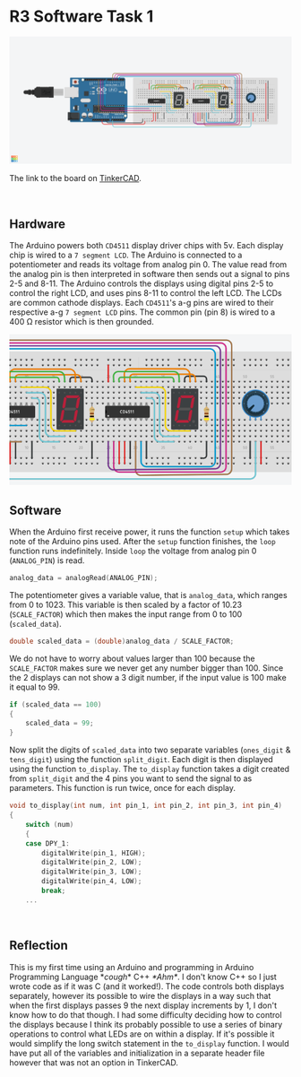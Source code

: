 # R3 Software Task 1

<img src="src/circuit.png"/>

The link to the board on [TinkerCAD](https://www.tinkercad.com/things/ivgo4v7VrjE).

<br>

## Hardware

The Arduino powers both `CD4511` display driver chips with 5v. Each display chip is wired to a `7 segment LCD`. The Arduino is connected to a potentiometer and reads its voltage from analog pin 0. The value read from the analog pin is then interpreted in software then sends out a signal to pins 2-5 and 8-11. The Arduino controls the displays using digital pins 2-5 to control the right LCD, and uses pins 8-11 to control the left LCD. The LCDs are common cathode displays. Each `CD4511`'s a-g pins are wired to their respective a-g `7 segment LCD` pins. The common pin (pin 8) is wired to a 400 Ω resistor which is then grounded. 

<img src="src/demo.gif"/>

<br>

## Software

When the Arduino first receive power, it runs the function `setup` which takes note of the Arduino pins used. After the `setup` function finishes, the `loop` function runs indefinitely. Inside `loop` the voltage from analog pin 0 (`ANALOG_PIN`) is read.
```ino
analog_data = analogRead(ANALOG_PIN);
```
The potentiometer gives a variable value, that is `analog_data`, which ranges from 0 to 1023. This variable is then scaled by a factor of 10.23 (`SCALE_FACTOR`) which then makes the input range from 0 to 100 (`scaled_data`).
```ino
double scaled_data = (double)analog_data / SCALE_FACTOR;
```
We do not have to worry about values larger than 100 because the `SCALE_FACTOR` makes sure we never get any number bigger than 100. Since the 2 displays can not show a 3 digit number, if the input value is 100 make it equal to 99.
```ino
if (scaled_data == 100)
{
    scaled_data = 99;
}
```
Now split the digits of `scaled_data` into two separate variables (`ones_digit` & `tens_digit`) using the function `split_digit`. Each digit is then displayed using the function `to_display`. The `to_display` function takes a digit created from `split_digit` and the 4 pins you want to send the signal to as parameters. This function is run twice, once for each display.
```ino
void to_display(int num, int pin_1, int pin_2, int pin_3, int pin_4)
{
	switch (num)
	{
	case DPY_1:
		digitalWrite(pin_1, HIGH);
		digitalWrite(pin_2, LOW);
		digitalWrite(pin_3, LOW);
		digitalWrite(pin_4, LOW);
		break;
    ...
```

<br>

## Reflection

This is my first time using an Arduino and programming in Arduino Programming Language \**cough*\* C++ *\*Ahm\**. I don't know C++ so I just wrote code as if it was C (and it worked!). The code controls both displays separately, however its possible to wire the displays in a way such that when the first displays passes 9 the next display increments by 1, I don't know how to do that though. I had some difficulty deciding how to control the displays because I think its probably possible to use a series of binary operations to control what LEDs are on within a display. If it's possible it would simplify the long switch statement in the `to_display` function. I would have put all of the variables and initialization in a separate header file however that was not an option in TinkerCAD.
